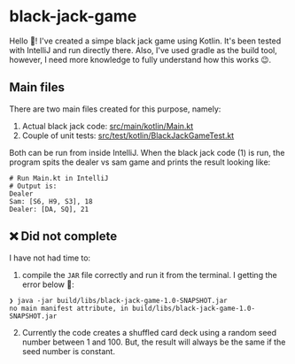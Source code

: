 # black-jack-game
Hello 👋! I've created a simpe black jack game using Kotlin. It's been tested with IntelliJ and run directly there. Also, I've used gradle as the build tool, however, I need more knowledge to fully understand how this works 😉. 

## Main files
There are two main files created for this purpose, namely: 
1. Actual black jack code: [src/main/kotlin/Main.kt](src/main/kotlin/Main.kt)
2. Couple of unit tests: [src/test/kotlin/BlackJackGameTest.kt](src/test/kotlin/BlackJackGameTest.kt)

Both can be run from inside IntelliJ. When the black jack code (1) is run, the program spits the dealer vs sam game and prints the result looking like:
```shell
# Run Main.kt in IntelliJ
# Output is:
Dealer
Sam: [S6, H9, S3], 18
Dealer: [DA, SQ], 21
```

## :x: Did not complete
I have not had time to:
1. compile the `JAR` file correctly and run it from the terminal. I getting the error below 🤔: 
```shell
❯ java -jar build/libs/black-jack-game-1.0-SNAPSHOT.jar     
no main manifest attribute, in build/libs/black-jack-game-1.0-SNAPSHOT.jar
```
2. Currently the code creates a shuffled card deck using a random seed number between 1 and 100. But, the result will always be the same if the seed number is constant. 

   
